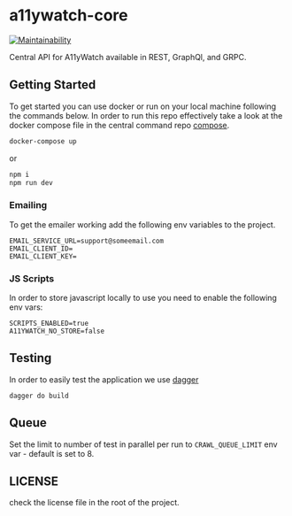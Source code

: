 # a11ywatch-core

[![Maintainability](https://api.codeclimate.com/v1/badges/e4ef08ad87b2fb9a2680/maintainability)](https://codeclimate.com/github/A11yWatch/a11ywatch-core/maintainability)

Central API for A11yWatch available in REST, GraphQl, and GRPC.

## Getting Started

To get started you can use docker or run on your local machine following the commands below. In order to run this repo effectively take a look at the docker compose file in the central command repo [compose](https://github.com/A11yWatch/a11ywatch/blob/main/docker-compose.yml).

```sh
docker-compose up
```

or

```sh
npm i
npm run dev
```

### Emailing

To get the emailer working add the following env variables to the project.

```
EMAIL_SERVICE_URL=support@someemail.com
EMAIL_CLIENT_ID=
EMAIL_CLIENT_KEY=
```

### JS Scripts

In order to store javascript locally to use you need to enable the following env vars:

```
SCRIPTS_ENABLED=true
A11YWATCH_NO_STORE=false
```

## Testing

In order to easily test the application we use [dagger](https://docs.dagger.io/)

```
dagger do build
```

## Queue

Set the limit to number of test in parallel per run to `CRAWL_QUEUE_LIMIT` env var - default is set to 8.

## LICENSE

check the license file in the root of the project.
